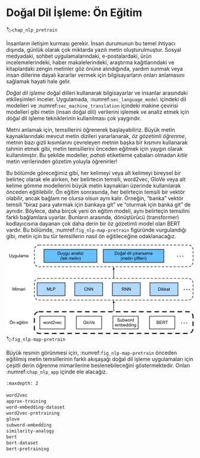 # Doğal Dil İşleme: Ön Eğitim
:label:`chap_nlp_pretrain`

İnsanların iletişim kurması gerekir. İnsan durumunun bu temel ihtiyacı dışında, günlük olarak çok miktarda yazılı metin oluşturulmuştur. Sosyal medyadaki, sohbet uygulamalarındaki, e-postalardaki, ürün incelemelerindeki, haber makalelerindeki, araştırma kağıtlarındaki ve kitaplardaki zengin metinler göz önüne alındığında, yardım sunmak veya insan dillerine dayalı kararlar vermek için bilgisayarların onları anlamasını sağlamak hayati hale gelir. 

*Doğal dil işleme* doğal dilleri kullanarak bilgisayarlar ve insanlar arasındaki etkileşimleri inceler.
Uygulamada, :numref:`sec_language_model` içindeki dil modelleri ve :numref:`sec_machine_translation` içindeki makine çevirisi modelleri gibi metin (insan doğal dili) verilerini işlemek ve analiz etmek için doğal dil işleme tekniklerinin kullanılması çok yaygındır. 

Metni anlamak için, temsillerini öğrenerek başlayabiliriz. Büyük metin kaynaklarındaki mevcut metin dizileri yararlanarak,
*öz gözetimli öğrenme*, metnin bazı gizli kısımlarını çevreleyen metnin başka bir kısmını kullanarak tahmin etmek gibi, metin temsillerini önceden eğitmek için yaygın olarak kullanılmıştır. Bu şekilde modeller, *pahalı* etiketleme çabaları olmadan *kitle* metin verilerinden gözetim yoluyla öğrenirler! 

Bu bölümde göreceğimiz gibi, her kelimeyi veya alt kelimeyi bireysel bir belirteç olarak ele alırken, her belirtecin temsili, word2vec, GloVe veya alt kelime gömme modellerini büyük metin kaynakları üzerinde kullanılarak önceden eğitilebilir. Ön eğitim sonrasında, her belirteçin temsili bir vektör olabilir, ancak bağlam ne olursa olsun aynı kalır. Örneğin, “banka” vektör temsili “biraz para yatırmak için bankaya git” ve “oturmak için banka git” de aynıdır. Böylece, daha birçok yeni ön eğitim modeli, aynı belirteçin temsilini farklı bağlamlara uyarlar. Bunların arasında, dönüştürücü (transformer) kodlayıcısına dayanan çok daha derin bir öz gözetimli model olan BERT vardır. Bu bölümde, :numref:`fig_nlp-map-pretrain` figüründe vurgulandığı gibi, metin için bu tür temsillerin nasıl ön eğitileceğine odaklanacağız. 

![Önceden eğitilmiş metin temsilleri, farklı akışaşağı doğal dil işleme uygulamaları için çeşitli derin öğrenme mimarilerine beslenebilir. Bu bölüm, akışyukarı metin temsili ön eğitimine odaklanmaktadır.](../img/nlp-map-pretrain.svg)
:label:`fig_nlp-map-pretrain`

Büyük resmin görünmesi için, :numref:`fig_nlp-map-pretrain` önceden eğitilmiş metin temsillerinin farklı akışaşağı doğal dil işleme uygulamaları için çeşitli derin öğrenme mimarilerine beslenebileceğini göstermektedir. Onları :numref:`chap_nlp_app` içinde ele alacağız.

```toc
:maxdepth: 2

word2vec
approx-training
word-embedding-dataset
word2vec-pretraining
glove
subword-embedding
similarity-analogy
bert
bert-dataset
bert-pretraining
```

